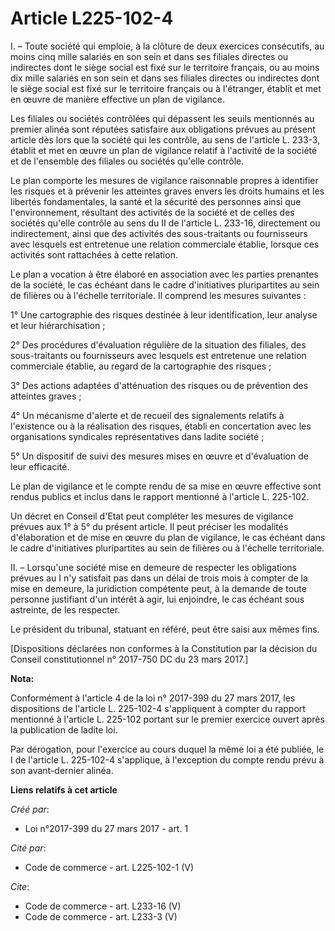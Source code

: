 # Article L225-102-4

I. – Toute société qui emploie, à la clôture de deux exercices consécutifs, au moins cinq mille salariés en son sein et dans
ses filiales directes ou indirectes dont le siège social est fixé sur le territoire français, ou au moins dix mille salariés
en son sein et dans ses filiales directes ou indirectes dont le siège social est fixé sur le territoire français ou à
l'étranger, établit et met en œuvre de manière effective un plan de vigilance.

Les filiales ou sociétés contrôlées qui dépassent les seuils mentionnés au premier alinéa sont réputées satisfaire aux
obligations prévues au présent article dès lors que la société qui les contrôle, au sens de l'article L. 233-3, établit et
met en œuvre un plan de vigilance relatif à l'activité de la société et de l'ensemble des filiales ou sociétés qu'elle
contrôle.

Le plan comporte les mesures de vigilance raisonnable propres à identifier les risques et à prévenir les atteintes graves
envers les droits humains et les libertés fondamentales, la santé et la sécurité des personnes ainsi que l'environnement,
résultant des activités de la société et de celles des sociétés qu'elle contrôle au sens du II de l'article L. 233-16,
directement ou indirectement, ainsi que des activités des sous-traitants ou fournisseurs avec lesquels est entretenue une
relation commerciale établie, lorsque ces activités sont rattachées à cette relation.

Le plan a vocation à être élaboré en association avec les parties prenantes de la société, le cas échéant dans le cadre
d'initiatives pluripartites au sein de filières ou à l'échelle territoriale. Il comprend les mesures suivantes :

1° Une cartographie des risques destinée à leur identification, leur analyse et leur hiérarchisation ;

2° Des procédures d'évaluation régulière de la situation des filiales, des sous-traitants ou fournisseurs avec lesquels est
entretenue une relation commerciale établie, au regard de la cartographie des risques ;

3° Des actions adaptées d'atténuation des risques ou de prévention des atteintes graves ;

4° Un mécanisme d'alerte et de recueil des signalements relatifs à l'existence ou à la réalisation des risques, établi en
concertation avec les organisations syndicales représentatives dans ladite société ;

5° Un dispositif de suivi des mesures mises en œuvre et d'évaluation de leur efficacité.

Le plan de vigilance et le compte rendu de sa mise en œuvre effective sont rendus publics et inclus dans le rapport mentionné
à l'article L. 225-102.

Un décret en Conseil d'Etat peut compléter les mesures de vigilance prévues aux 1° à 5° du présent article. Il peut préciser
les modalités d'élaboration et de mise en œuvre du plan de vigilance, le cas échéant dans le cadre d'initiatives
pluripartites au sein de filières ou à l'échelle territoriale.

II. – Lorsqu'une société mise en demeure de respecter les obligations prévues au I n'y satisfait pas dans un délai de trois
mois à compter de la mise en demeure, la juridiction compétente peut, à la demande de toute personne justifiant d'un intérêt
à agir, lui enjoindre, le cas échéant sous astreinte, de les respecter.

Le président du tribunal, statuant en référé, peut être saisi aux mêmes fins.

[Dispositions déclarées non conformes à la Constitution par la décision du Conseil constitutionnel n° 2017-750 DC du 23 mars
2017.]

**Nota:**

Conformément à l'article 4 de la loi n° 2017-399 du 27 mars 2017, les dispositions de l'article L. 225-102-4 s'appliquent à
compter du rapport mentionné à l'article L. 225-102 portant sur le premier exercice ouvert après la publication de ladite
loi.

Par dérogation, pour l'exercice au cours duquel la même loi a été publiée, le I de l'article L. 225-102-4 s'applique, à
l'exception du compte rendu prévu à son avant-dernier alinéa.

**Liens relatifs à cet article**

_Créé par_:

  - Loi n°2017-399 du 27 mars 2017 - art. 1

_Cité par_:

  - Code de commerce - art. L225-102-1 (V)

_Cite_:

  - Code de commerce - art. L233-16 (V)
  - Code de commerce - art. L233-3 (V)
